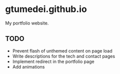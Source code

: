 # gtumedei.github.io

My portfolio website.

## TODO

- Prevent flash of unthemed content on page load
- Write descriptions for the tech and contact pages
- Implement redirect in the portfolio page
- Add animations
